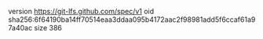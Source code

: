 version https://git-lfs.github.com/spec/v1
oid sha256:6f64190ba14ff70514eaa3ddaa095b4172aac2f98981add5f6ccaf61a97a40ac
size 386
